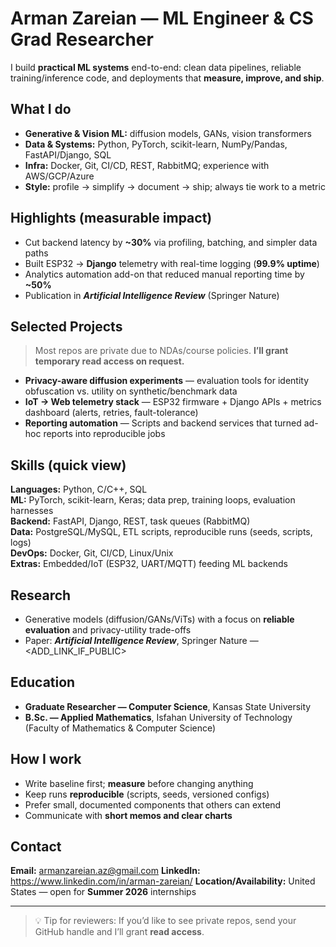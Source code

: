# Arman Zareian — ML Engineer & CS Grad Researcher

I build **practical ML systems** end-to-end: clean data pipelines, reliable training/inference code, and deployments that **measure, improve, and ship**.


## What I do
- **Generative & Vision ML:** diffusion models, GANs, vision transformers  
- **Data & Systems:** Python, PyTorch, scikit-learn, NumPy/Pandas, FastAPI/Django, SQL  
- **Infra:** Docker, Git, CI/CD, REST, RabbitMQ; experience with AWS/GCP/Azure  
- **Style:** profile → simplify → document → ship; always tie work to a metric

## Highlights (measurable impact)
- Cut backend latency by **~30%** via profiling, batching, and simpler data paths  
- Built ESP32 → **Django** telemetry with real-time logging (**99.9% uptime**)  
- Analytics automation add-on that reduced manual reporting time by **~50%**  
- Publication in **_Artificial Intelligence Review_** (Springer Nature)

## Selected Projects
> Most repos are private due to NDAs/course policies. **I’ll grant temporary read access on request.**

- **Privacy-aware diffusion experiments** — evaluation tools for identity obfuscation vs. utility on synthetic/benchmark data  
- **IoT → Web telemetry stack** — ESP32 firmware + Django APIs + metrics dashboard (alerts, retries, fault-tolerance)  
- **Reporting automation** — Scripts and backend services that turned ad-hoc reports into reproducible jobs


## Skills (quick view)
**Languages:** Python, C/C++, SQL  
**ML:** PyTorch, scikit-learn, Keras; data prep, training loops, evaluation harnesses  
**Backend:** FastAPI, Django, REST, task queues (RabbitMQ)  
**Data:** PostgreSQL/MySQL, ETL scripts, reproducible runs (seeds, scripts, logs)  
**DevOps:** Docker, Git, CI/CD, Linux/Unix  
**Extras:** Embedded/IoT (ESP32, UART/MQTT) feeding ML backends

## Research
- Generative models (diffusion/GANs/ViTs) with a focus on **reliable evaluation** and privacy-utility trade-offs  
- Paper: **_Artificial Intelligence Review_**, Springer Nature — <ADD_LINK_IF_PUBLIC>

## Education
- **Graduate Researcher — Computer Science**, Kansas State University  
- **B.Sc. — Applied Mathematics**, Isfahan University of Technology (Faculty of Mathematics & Computer Science)

## How I work
- Write baseline first; **measure** before changing anything  
- Keep runs **reproducible** (scripts, seeds, versioned configs)  
- Prefer small, documented components that others can extend  
- Communicate with **short memos and clear charts**

## Contact
**Email:** armanzareian.az@gmail.com
**LinkedIn:** https://www.linkedin.com/in/arman-zareian/
**Location/Availability:** United States — open for **Summer 2026** internships

---

> 💡 Tip for reviewers: If you’d like to see private repos, send your GitHub handle and I’ll grant **read access**.
